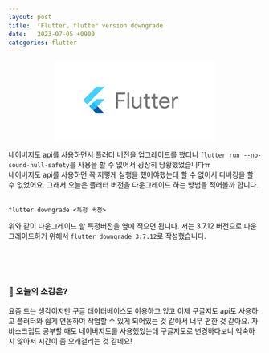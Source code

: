 ```yaml
---
layout: post
title:  ⌜Flutter⌟ flutter version downgrade
date:   2023-07-05 +0900
categories: flutter
---
```


<!-- 똑같은 카테고리여서 post 8사진 그대로 가져왔음-->
<center>
  <img src="https://github.com/201960003/study_blog/blob/main/img/post8/flutter.png?raw=true" alt="main 사진">
</center>

네이버지도 api를 사용하면서 플러터 버전을 업그레이드를 했더니 <code>flutter run --no-sound-null-safety</code>를 사용을 할 수 없어서 굉장히 당황했었습니다ㅠ<br>
네이버지도 api를 사용하면 꼭 저렇게 실행을 했어야했는데 할 수 없어서 디버깅을 할 수 없었어요. 그래서 오늘은 플러터 버전을 다운그레이드 하는 방법을 적어볼까 합니다.
<br><br>


```
flutter downgrade <특정 버전>
```

위와 같이 다운그레이드 할 특정버전을 옆에 적으면 됩니다.
저는 3.7.12 버전으로 다운그레이드하기 위해서 <code>flutter downgrade 3.7.12</code>로 작성했습니다.

<br><br><br>

### 🧐 오늘의 소감은?
요즘 드는 생각이지만 구글 데이터베이스도 이용하고 있고 이제 구글지도 api도 사용하고 플러터와 쉽게 연동하여 작업할 수 있게 되어있는 것 같아서 너무 편한 것 같아요. 자바스크립트 공부할 때도 네이버지도를 사용했었는데 구글지도로 변경하다보니 익숙하지 않아서 시간이 좀 오래걸리는 것 같네요!
<br>